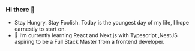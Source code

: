### Hi there 👋
-  Stay Hungry. Stay Foolish. Today is the youngest day of my life, I hope earnestly to start on.
- 🌱 I’m currently learning  React and Next.js with Typescript ,NestJS aspiring to be a Full Stack Master from a frontend developer.

